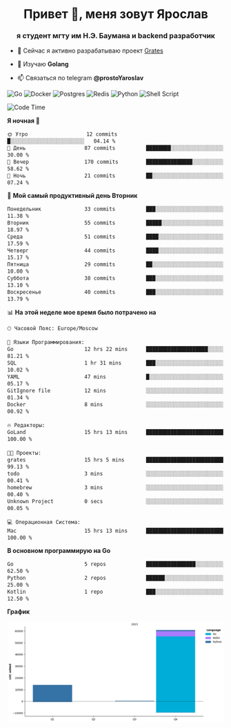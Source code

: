 <h1 align="center">Привет 👋, меня зовут Ярослав</h1>
<h3 align="center">я студент мгту им Н.Э. Баумана и 
backend разработчик</h3>

<!--[![Typing SVG](https://readme-typing-svg.herokuapp.com?color=%2336BCF7&lines=Computer+science+student)](https://git.io/typing-svg)
-->

<!--<p align="left"> <a href="https://github.com/ryo-ma/github-profile-trophy"><img src="https://github-profile-trophy.vercel.app/?username=passwordhash" alt="passwordhash" /></a> </p>-->

- 🔭 Сейчас я активно разрабатываю проект [Grates](https://github.com/passwordhash/grates)

- 🌱 Изучаю **Golang**

- 📫 Связаться по telegram **@prostoYaroslav**

![Go](https://img.shields.io/badge/go-%2300ADD8.svg?style=for-the-badge&logo=go&logoColor=white)
![Docker](https://img.shields.io/badge/docker-%230db7ed.svg?style=for-the-badge&logo=docker&logoColor=white)
![Postgres](https://img.shields.io/badge/postgres-%23316192.svg?style=for-the-badge&logo=postgresql&logoColor=white)
![Redis](https://img.shields.io/badge/redis-%23DD0031.svg?style=for-the-badge&logo=redis&logoColor=white)
![Python](https://img.shields.io/badge/python-3670A0?style=for-the-badge&logo=python&logoColor=ffdd54)
![Shell Script](https://img.shields.io/badge/shell_script-%23121011.svg?style=for-the-badge&logo=gnu-bash&logoColor=white)

<!--START_SECTION:waka-->
![Code Time](http://img.shields.io/badge/Code%20Time-14%20hrs%206%20mins-blue)

**Я ночная 🦉** 

```text
🌞 Утро                   12 commits          █░░░░░░░░░░░░░░░░░░░░░░░░   04.14 % 
🌆 День                   87 commits          ████████░░░░░░░░░░░░░░░░░   30.00 % 
🌃 Вечер                  170 commits         ███████████████░░░░░░░░░░   58.62 % 
🌙 Ночь                   21 commits          ██░░░░░░░░░░░░░░░░░░░░░░░   07.24 % 
```
📅 **Мой самый продуктивный день Вторник** 

```text
Понедельник              33 commits          ███░░░░░░░░░░░░░░░░░░░░░░   11.38 % 
Вторник                  55 commits          █████░░░░░░░░░░░░░░░░░░░░   18.97 % 
Среда                    51 commits          ████░░░░░░░░░░░░░░░░░░░░░   17.59 % 
Четверг                  44 commits          ████░░░░░░░░░░░░░░░░░░░░░   15.17 % 
Пятница                  29 commits          ██░░░░░░░░░░░░░░░░░░░░░░░   10.00 % 
Суббота                  38 commits          ███░░░░░░░░░░░░░░░░░░░░░░   13.10 % 
Воскресенье              40 commits          ███░░░░░░░░░░░░░░░░░░░░░░   13.79 % 
```


📊 **На этой неделе мое время было потрачено на** 

```text
🕑︎ Часовой Пояс: Europe/Moscow

💬 Языки Программирования: 
Go                       12 hrs 22 mins      ████████████████████░░░░░   81.21 % 
SQL                      1 hr 31 mins        ███░░░░░░░░░░░░░░░░░░░░░░   10.02 % 
YAML                     47 mins             █░░░░░░░░░░░░░░░░░░░░░░░░   05.17 % 
GitIgnore file           12 mins             ░░░░░░░░░░░░░░░░░░░░░░░░░   01.34 % 
Docker                   8 mins              ░░░░░░░░░░░░░░░░░░░░░░░░░   00.92 % 

🔥 Редакторы: 
GoLand                   15 hrs 13 mins      █████████████████████████   100.00 % 

🐱‍💻 Проекты: 
grates                   15 hrs 5 mins       █████████████████████████   99.13 % 
todo                     3 mins              ░░░░░░░░░░░░░░░░░░░░░░░░░   00.41 % 
homebrew                 3 mins              ░░░░░░░░░░░░░░░░░░░░░░░░░   00.40 % 
Unknown Project          0 secs              ░░░░░░░░░░░░░░░░░░░░░░░░░   00.05 % 

💻 Операционная Система: 
Mac                      15 hrs 13 mins      █████████████████████████   100.00 % 
```

**В основном программирую на Go** 

```text
Go                       5 repos             ████████████████░░░░░░░░░   62.50 % 
Python                   2 repos             ██████░░░░░░░░░░░░░░░░░░░   25.00 % 
Kotlin                   1 repo              ███░░░░░░░░░░░░░░░░░░░░░░   12.50 % 
```



**График**

![Lines of Code chart](https://raw.githubusercontent.com/passwordhash/passwordhash/main/assets/bar_graph.png)


<!--END_SECTION:waka-->

<!--
<p><img align="center" src="https://github-readme-stats.vercel.app/api/top-langs?username=passwordhash&show_icons=true&locale=en&layout=compact" alt="passwordhash" /></p>

<p><img align="center" src="https://github-readme-streak-stats.herokuapp.com/?user=passwordhash&" alt="passwordhash" /></p>-->

